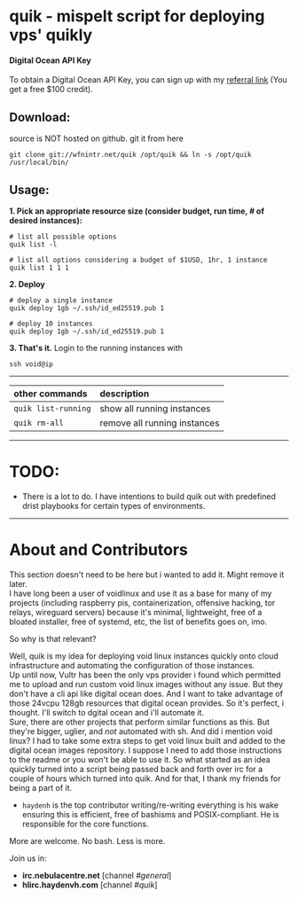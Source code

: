 # quik - mispelt script for deploying vps' quikly

#### Digital Ocean API Key
To obtain a Digital Ocean API Key, you can sign up with my [referral link](https://m.do.co/c/c5ace8d7755e) (You get a free $100 credit). 

## Download:
source is NOT hosted on github. git it from here
```
git clone git://wfnintr.net/quik /opt/quik && ln -s /opt/quik /usr/local/bin/
```

## Usage:
**1. Pick an appropriate resource size (consider budget, run time, # of desired instances):**
```
# list all possible options
quik list -l

# list all options considering a budget of $1USD, 1hr, 1 instance
quik list 1 1 1
```

**2. Deploy**
```
# deploy a single instance
quik deploy 1gb ~/.ssh/id_ed25519.pub 1

# deploy 10 instances
quik deploy 1gb ~/.ssh/id_ed25519.pub 1
```

**3. That's it.** Login to the running instances with  
```
ssh void@ip
```

---

|other commands|description|
|:-------------|:----------|
|`quik list-running`|show all running instances|
|`quik rm-all`|remove all running instances|

---

# TODO:
- There is a lot to do.
I have intentions to build quik out with predefined drist playbooks for certain types of environments.  

---

# About and Contributors 
This section doesn't need to be here but i wanted to add it. Might remove it later.  
I have long been a user of voidlinux and use it as a base for many of my projects (including raspberry pis, containerization, offensive hacking, tor relays, wireguard servers) because it's minimal, lightweight, free of a bloated installer, free of systemd, etc, the list of benefits goes on, imo.

So why is that relevant?   

Well, quik is my idea for deploying void linux instances quickly onto cloud infrastructure and automating the configuration of those instances.   
Up until now, Vultr has been the only vps provider i found which permitted me to upload and run custom void linux images without any issue. But they don't have a cli api like digital ocean does. And I want to take advantage of those 24vcpu 128gb resources that digital ocean provides. So it's perfect, i thought. I'll switch to dgital ocean and i'll automate it.  
Sure, there are other projects that perform similar functions as this. But they're bigger, uglier, and *not* automated with sh. And did i mention void linux? I had to take some extra steps to get void linux built and added to the digital ocean images repository. I suppose I need to add those instructions to the readme or you won't be able to use it.
So what started as an idea quickly turned into a script being passed back and forth over irc for a couple of hours which turned into quik. And for that, I thank my friends for being a part of it.   

- `haydenh` is the top contributor writing/re-writing everything is his wake ensuring this is efficient, free of bashisms and POSIX-compliant. He is responsible for the core functions.    

More are welcome. No bash. Less is more.  

Join us in:  
- **irc.nebulacentre.net** [channel *#general*]
- **hlirc.haydenvh.com** [channel *#quik*]
